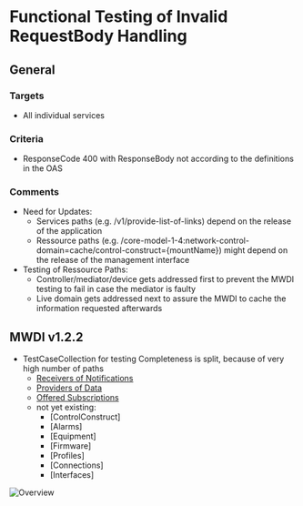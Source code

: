 # Functional Testing of Invalid RequestBody Handling


## General

### Targets
- All individual services

### Criteria
- ResponseCode 400 with ResponseBody not according to the definitions in the OAS

### Comments  
- Need for Updates:  
  - Services paths (e.g. /v1/provide-list-of-links) depend on the release of the application  
  - Ressource paths (e.g. /core-model-1-4:network-control-domain=cache/control-construct={mountName}) might depend on the release of the management interface  
- Testing of Ressource Paths:  
  - Controller/mediator/device gets addressed first to prevent the MWDI testing to fail in case the mediator is faulty  
  - Live domain gets addressed next to assure the MWDI to cache the information requested afterwards


## MWDI v1.2.2  
- TestCaseCollection for testing Completeness is split, because of very high number of paths  
  - [Receivers of Notifications](./v1.2.2/Receiver/)  
  - [Providers of Data](./v1.2.2/Dataprovider/)  
  - [Offered Subscriptions](./v1.2.2/Subscriptions/)  
  - not yet existing:
    - [ControlConstruct]  
    - [Alarms]  
    - [Equipment]  
    - [Firmware]  
    - [Profiles]  
    - [Connections]  
    - [Interfaces]  

![Overview](./mwdi+diagram.completeness.png)  


